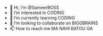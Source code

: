 - 👋 Hi, I’m @SameerBOSS
- 👀 I’m interested in CODING
- 🌱 I’m currently learning CODING
- 💞️ I’m looking to collaborate on BIGGBRAINS
- 📫 How to reach me MA NAHI BATOU GA

<!---
SameerBOSS/SameerBOSS is a ✨ special ✨ repository because its `README.md` (this file) appears on your GitHub profile.
You can click the Preview link to take a look at your changes.
--->
